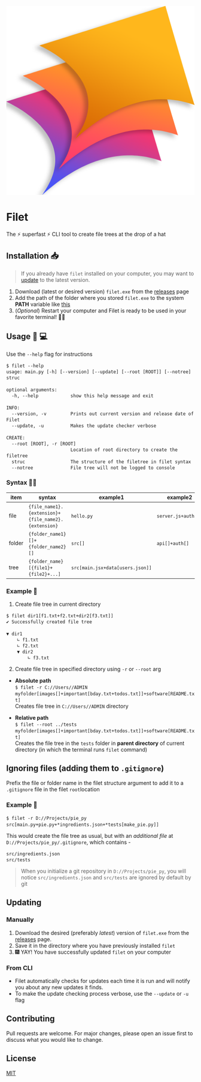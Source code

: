 <p align="center">
    <img src="./img/filet.png">
</p>

# Filet

The ⚡ superfast ⚡ CLI tool to create file trees at the drop of a hat

## Installation 📥

> If you already have `filet` installed on your computer, you may want to [update](#updating) to the latest version.

1. Download (latest or desired version) `filet.exe` from the [releases](https://github.com/gitwikc/filet/releases) page
2. Add the path of the folder where you stored `filet.exe` to the system **PATH** variable like [this](https://stackoverflow.com/questions/44272416/how-to-add-a-folder-to-path-environment-variable-in-windows-10-with-screensho)
3. (_Optional_) Restart your computer and Filet is ready to be used in your favorite terminal! 🥳🎆

## Usage :electric_plug: 💻

Use the `--help` flag for instructions

```
$ filet --help
usage: main.py [-h] [--version] [--update] [--root [ROOT]] [--notree] struc

optional arguments:
  -h, --help            show this help message and exit

INFO:
  --version, -v         Prints out current version and release date of Filet
  --update, -u          Makes the update checker verbose

CREATE:
  --root [ROOT], -r [ROOT]
                        Location of root directory to create the filetree
  struc                 The structure of the filetree in filet syntax
  --notree              File tree will not be logged to console
```

### Syntax 👩‍🏫

| item   | syntax                                              | example1                         | example2            |
| ------ | --------------------------------------------------- | -------------------------------- | ------------------- |
| file   | `{file_name1}.{extension}+{file_name2}.{extension}` | `hello.py`                       | `server.js+auth.js` |
| folder | `{folder_name1}[]+{folder_name2}[]`                 | `src[]`                          | `api[]+auth[]`      |
| tree   | `{folder_name}[{file1}+{file2}+...]`                | `src[main.jsx+data[users.json]]` |                     |

### Example 🥊

1. Create file tree in current directory

```
$ filet dir1[f1.txt+f2.txt+dir2[f3.txt]]
✔ Successfully created file tree

▼ dir1
    ∟ f1.txt
    ∟ f2.txt
    ▼ dir2
        ∟ f3.txt
```

2. Create file tree in specified directory using `-r` or `--root` arg

- **Absolute path**<br />
  `$ filet -r C://Users//ADMIN myfolder[images[]+important[bday.txt+todos.txt]]+software[README.txt]`<br />
  Creates file tree in `C://Users//ADMIN` directory

- **Relative path**<br />
  `$ filet --root ../tests myfolder[images[]+important[bday.txt+todos.txt]]+software[README.txt]`<br />
  Creates the file tree in the `tests` folder in **parent directory** of current directory (in which the terminal runs `filet` command)

## Ignoring files (adding them to `.gitignore`)

Prefix the file or folder name in the filet structure argument to add it to a `.gitignore` file in the filet `root`location

### Example 🥊

`$ filet -r D://Projects/pie_py src[main.py+pie.py+*ingredients.json+*tests[make_pie.py]]`

This would create the file tree as usual, but with an _additional file_ at `D://Projects/pie_py/.gitignore`, which contains -

```
src/ingredients.json
src/tests
```

> When you initialize a git repository in `D://Projects/pie_py`, you will notice `src/ingredients.json` and `src/tests` are ignored by default by git

## Updating

### Manually

1. Download the desired (preferably _latest_) version of `filet.exe` from the [releases](https://github.com/gitwikc/filet/releases) page.
2. Save it in the directory where you have previously installed `filet`
3. 🎆 YAY! You have successfully updated `filet` on your computer

### From CLI

- Filet automatically checks for updates each time it is run and will notify you about any new updates it finds.
- To make the update checking process verbose, use the `--update` or `-u` flag

## Contributing

Pull requests are welcome. For major changes, please open an issue first to discuss what you would like to change.

## License

[MIT](https://choosealicense.com/licenses/mit)
